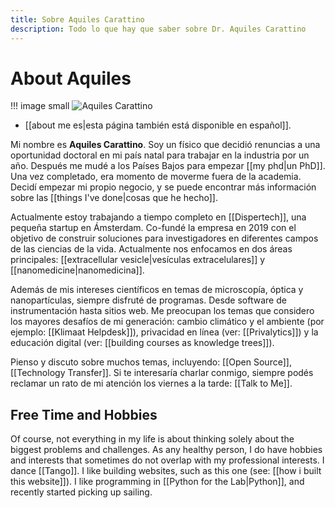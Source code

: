 ```yaml
---
title: Sobre Aquiles Carattino
description: Todo lo que hay que saber sobre Dr. Aquiles Carattino
---
```


# About Aquiles

!!! image small
	![Aquiles Carattino](/Aquiles_Carattino.jpg)
    
- [[about me es|esta página también está disponible en español]].

Mi nombre es **Aquiles Carattino**. Soy un físico que decidió renuncias a una oportunidad doctoral en mi país natal para trabajar en la industria por un año. Después me mudé a los Países Bajos para empezar [[my phd|un PhD]]. Una vez completado, era momento de moverme fuera de la academia. Decidí empezar mi propio negocio, y se puede encontrar más información sobre las [[things I've done|cosas que he hecho]].

Actualmente estoy trabajando a tiempo completo en [[Dispertech]], una pequeña startup en Ámsterdam. Co-fundé la empresa en 2019 con el objetivo de construir soluciones para investigadores en diferentes campos de las ciencias de la vida. Actualmente nos enfocamos en dos áreas principales: [[extracellular vesicle|vesículas extracelulares]] y [[nanomedicine|nanomedicina]]. 

Además de mis intereses científicos en temas de microscopía, óptica y nanopartículas, siempre disfruté de programas. Desde software de instrumentación hasta sitios web. Me preocupan los temas que considero los mayores desafíos de mi generación: cambio climático y el ambiente (por ejemplo: [[Klimaat Helpdesk]]), privacidad en línea (ver: [[Privalytics]]) y la educación digital (ver: [[building courses as knowledge trees]]).

Pienso y discuto sobre muchos temas, incluyendo: [[Open Source]], [[Technology Transfer]]. Si te interesaría charlar conmigo, siempre podés reclamar un rato de mi atención los viernes a la tarde: [[Talk to Me]]. 

## Free Time and Hobbies
Of course, not everything in my life is about thinking solely about the biggest problems and challenges. As any healthy person, I do have hobbies and interests that sometimes do not overlap with my professional interests. I dance [[Tango]]. I like building websites, such as this one (see: [[how i built this website]]). I like programming in [[Python for the Lab|Python]], and recently started picking up sailing. 